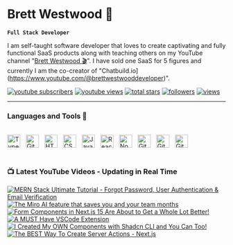 # Brett Westwood 👋


**`Full Stack Developer`** 

I am self-taught software developer that loves to create captivating and fully functional SaaS products along with teaching others on my YouTube channel
"[Brett Westwood 🎬](https://www.youtube.com/@brettwestwooddeveloper)". I have sold one SaaS for 5 figures and currently I am the co-creator of "Chatbuild.io](https://www.youtube.com/@brettwestwooddeveloper)".



<p align=";left">
  <a href="https://www.youtube.com/@brettwestwooddeveloper?sub_confirmation=1">
    <img alt="youtube subscribers" title="Subscribe to my YouTube channel" src="https://freshidea.com/jonah/app/youtube-stats-badges/subscribers-badge.php"/></a>
  <a href="https://www.youtube.com/c/brettwestwooddeveloper">
    <img alt="youtube views" title="YouTube views" src="https://freshidea.com/jonah/app/youtube-stats-badges/view-count-badge.php"/></a> 
  <a href="https://github.com/bwestwood11?tab=repositories&sort=stargazers">
    <img alt="total stars" title="Total stars on GitHub" src="https://custom-icon-badges.demolab.com/github/stars/bwestwood11?color=55960c&style=for-the-badge&labelColor=488207&logo=star"/></a>
  <a href="https://github.com/bwestwood11?tab=followers">
    <img alt="followers" title="Follow me on Github" src="https://custom-icon-badges.demolab.com/github/followers/bwestwood11?color=236ad3&labelColor=1155ba&style=for-the-badge&logo=person-add&label=Follow&logoColor=white"/></a>
  <a href="https://github.com/bwestwood11/Simple-View-Counter">
    <img alt="views" title="GitHub profile views" src="https://freshidea.com/jonah/app/DenverCoder1-profile-views"/></a>
</p>

---

### Languages and Tools 🔨
<br />
<div>
  <img align="left" alt="TypeScript" width="30px" style="padding-right:10px;" src="https://cdn.jsdelivr.net/gh/devicons/devicon/icons/typescript/typescript-plain.svg" />
<img align="left" alt="Git" width="30px" style="padding-right:10px;" src="https://cdn.jsdelivr.net/gh/devicons/devicon/icons/git/git-original.svg" />
<img align="left" alt="HTML" width="30px" style="padding-right:10px;" src="https://cdn.jsdelivr.net/gh/devicons/devicon/icons/html5/html5-plain.svg" />
<img align="left" alt="CSS" width="30px" style="padding-right:10px;" src="https://cdn.jsdelivr.net/gh/devicons/devicon/icons/css3/css3-plain.svg" />
<img align="left" alt="JavaScript" width="30px" style="padding-right:10px;" src="https://cdn.jsdelivr.net/gh/devicons/devicon/icons/javascript/javascript-plain.svg" />
<img align="left" alt="React" width="30px" style="padding-right:10px;" src="https://cdn.jsdelivr.net/gh/devicons/devicon/icons/react/react-original.svg" />
<img align="left" alt="NodeJS" width="30px" style="padding-right:10px;" src="https://cdn.jsdelivr.net/gh/devicons/devicon/icons/nodejs/nodejs-original.svg" />
<img align="left" alt="GitHub" width="30px" style="padding-right:10px;" src="https://cdn.jsdelivr.net/gh/devicons/devicon/icons/github/github-original.svg" />
<img align="left" alt="GitHub" width="30px" style="padding-right:10px;" src="https://cdn.jsdelivr.net/gh/devicons/devicon/icons/prisma/prisma-original.svg" />
<img align="left" alt="GitHub" width="30px" style="padding-right:10px;" src="https://cdn.jsdelivr.net/gh/devicons/devicon/icons/mongodb/mongodb-original.svg" />
</div>

<br /> 
<br /> 
<br /> 

### 📺 Latest YouTube Videos - Updating in Real Time


<!-- BEGIN YOUTUBE-CARDS -->
[![MERN Stack Ultimate Tutorial - Forgot Password, User Authentication & Email Verification](https://ytcards.demolab.com/?id=88tvVqeRwn0&title=MERN+Stack+Ultimate+Tutorial+-+Forgot+Password%2C+User+Authentication+%26+Email+Verification&lang=en&timestamp=1733193758&background_color=%230d1117&title_color=%23ffffff&stats_color=%23dedede&max_title_lines=1&width=250&border_radius=5 "MERN Stack Ultimate Tutorial - Forgot Password, User Authentication & Email Verification")](https://www.youtube.com/watch?v=88tvVqeRwn0)
[![The Miro AI feature that saves you and your team months](https://ytcards.demolab.com/?id=YjD8Wnkju9I&title=The+Miro+AI+feature+that+saves+you+and+your+team+months&lang=en&timestamp=1733187957&background_color=%230d1117&title_color=%23ffffff&stats_color=%23dedede&max_title_lines=1&width=250&border_radius=5 "The Miro AI feature that saves you and your team months")](https://www.youtube.com/watch?v=YjD8Wnkju9I)
[![Form Components in Next.js 15 Are About to Get a Whole Lot Better!](https://ytcards.demolab.com/?id=B3_fK7Kz8zw&title=Form+Components+in+Next.js+15+Are+About+to+Get+a+Whole+Lot+Better%21&lang=en&timestamp=1730267512&background_color=%230d1117&title_color=%23ffffff&stats_color=%23dedede&max_title_lines=1&width=250&border_radius=5 "Form Components in Next.js 15 Are About to Get a Whole Lot Better!")](https://www.youtube.com/watch?v=B3_fK7Kz8zw)
[![A MUST Have VSCode Extension](https://ytcards.demolab.com/?id=n-QjoPGgQPE&title=A+MUST+Have+VSCode+Extension&lang=en&timestamp=1729913915&background_color=%230d1117&title_color=%23ffffff&stats_color=%23dedede&max_title_lines=1&width=250&border_radius=5 "A MUST Have VSCode Extension")](https://www.youtube.com/watch?v=n-QjoPGgQPE)
[![I Created My OWN Components with Shadcn CLI and You Can Too!](https://ytcards.demolab.com/?id=IV6sChTZFLQ&title=I+Created+My+OWN+Components+with+Shadcn+CLI+and+You+Can+Too%21&lang=en&timestamp=1727307870&background_color=%230d1117&title_color=%23ffffff&stats_color=%23dedede&max_title_lines=1&width=250&border_radius=5 "I Created My OWN Components with Shadcn CLI and You Can Too!")](https://www.youtube.com/watch?v=IV6sChTZFLQ)
[![The BEST Way To Create Server Actions - Next.js](https://ytcards.demolab.com/?id=QkDYn6b09I4&title=The+BEST+Way+To+Create+Server+Actions+-+Next.js&lang=en&timestamp=1719980598&background_color=%230d1117&title_color=%23ffffff&stats_color=%23dedede&max_title_lines=1&width=250&border_radius=5 "The BEST Way To Create Server Actions - Next.js")](https://www.youtube.com/watch?v=QkDYn6b09I4)
<!-- END YOUTUBE-CARDS -->
